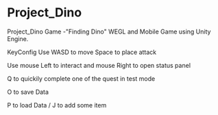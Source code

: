 # Project_Dino
 Project_Dino
 Game -"Finding Dino" WEGL and Mobile  Game using Unity Engine.

KeyConfig
Use WASD to move 
Space to place attack

Use mouse Left to interact and mouse Right to open status panel 

Q to quickily complete one of the quest in test mode 

O to save Data 

P to load Data  / J to add some item 
